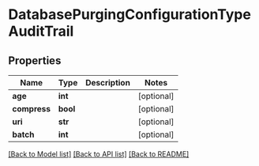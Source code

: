 # DatabasePurgingConfigurationTypeAuditTrail

## Properties
Name | Type | Description | Notes
------------ | ------------- | ------------- | -------------
**age** | **int** |  | [optional] 
**compress** | **bool** |  | [optional] 
**uri** | **str** |  | [optional] 
**batch** | **int** |  | [optional] 

[[Back to Model list]](../README.md#documentation-for-models) [[Back to API list]](../README.md#documentation-for-api-endpoints) [[Back to README]](../README.md)


